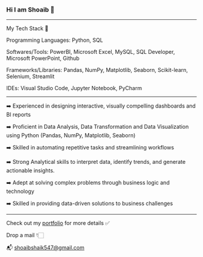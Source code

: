 ### Hi I am Shoaib 👋

______________________________________________
My Tech Stack 🧰

Programming Languages: Python, SQL

Softwares/Tools: PowerBI, Microsoft Excel, MySQL, SQL Developer, Microsoft PowerPoint, Github

Frameworks/Libraries: Pandas, NumPy, Matplotlib, Seaborn, Scikit-learn, Selenium, Streamlit

IDEs: Visual Studio Code, Jupyter Notebook, PyCharm
______________________________________________

➡️ Experienced in designing interactive, visually compelling dashboards and BI reports

➡️ Proficient in Data Analysis, Data Transformation and Data Visualization using Python (Pandas, NumPy, Matplotlib, Seaborn)

➡️ Skilled in automating repetitive tasks and streamlining workflows

➡️ Strong Analytical skills to interpret data, identify trends, and generate actionable insights.

➡️ Adept at solving complex problems through business logic and technology

➡️ Skilled in providing data-driven solutions to business challenges
______________________________________________

Check out my [portfolio](https://shoaib547.github.io/) for more details ✅

Drop a mail 👇🏻

📬 shoaibshaik547@gmail.com
